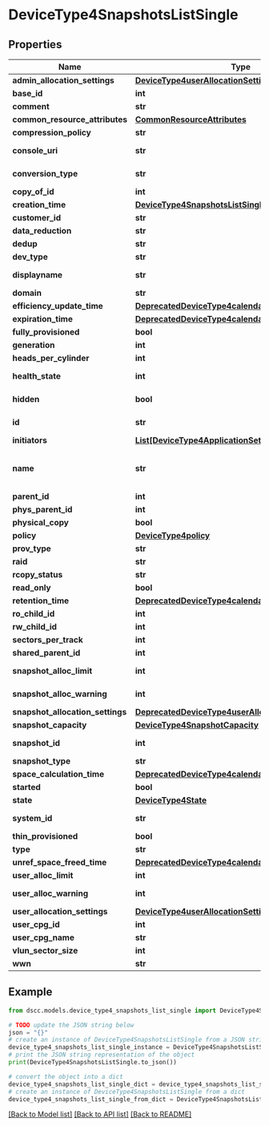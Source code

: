 # DeviceType4SnapshotsListSingle


## Properties

Name | Type | Description | Notes
------------ | ------------- | ------------- | -------------
**admin_allocation_settings** | [**DeviceType4userAllocationSettingsSingle**](DeviceType4userAllocationSettingsSingle.md) |  | [optional] 
**base_id** | **int** | snapshot Tdvv Size | [optional] 
**comment** | **str** | Comments | [optional] 
**common_resource_attributes** | [**CommonResourceAttributes**](CommonResourceAttributes.md) |  | [optional] 
**compression_policy** | **str** | compression policy | [optional] 
**console_uri** | **str** | consoleUri for detailed storage object | [optional] 
**conversion_type** | **str** | Conversion Type of Volume | [optional] 
**copy_of_id** | **int** | Copy of ID | [optional] 
**creation_time** | [**DeviceType4SnapshotsListSingleCreationTime**](DeviceType4SnapshotsListSingleCreationTime.md) |  | [optional] 
**customer_id** | **str** | customerId | [optional] 
**data_reduction** | **str** | Data Reduction type | [optional] 
**dedup** | **str** |  | [optional] 
**dev_type** | **str** | Device Type | [optional] 
**displayname** | **str** | Display name of the volume | [optional] 
**domain** | **str** | Domain of the volume | [optional] 
**efficiency_update_time** | [**DeprecatedDeviceType4calendar**](DeprecatedDeviceType4calendar.md) |  | [optional] 
**expiration_time** | [**DeprecatedDeviceType4calendar**](DeprecatedDeviceType4calendar.md) |  | [optional] 
**fully_provisioned** | **bool** |  | [optional] 
**generation** | **int** | generation | [optional] 
**heads_per_cylinder** | **int** | Heads per Cylinder | [optional] 
**health_state** | **int** | Health status of the Volume. | [optional] 
**hidden** | **bool** | Flag to know if the Volume is hidden or not | [optional] 
**id** | **str** | UID of the snapshot. &#x60;Filter&#x60; | [optional] 
**initiators** | [**List[DeviceType4ApplicationSetDetailsInitiatorsInner]**](DeviceType4ApplicationSetDetailsInitiatorsInner.md) | Initiator details | [optional] 
**name** | **str** | A user friendly name to identify the storage system volume (resourceName). | [optional] 
**parent_id** | **int** | Parent Id | [optional] 
**phys_parent_id** | **int** | physical Parent Id | [optional] 
**physical_copy** | **bool** |  | [optional] 
**policy** | [**DeviceType4policy**](DeviceType4policy.md) |  | [optional] 
**prov_type** | **str** | Provisioning type | [optional] 
**raid** | **str** | Raid | [optional] 
**rcopy_status** | **str** | RemoteCopy Status | [optional] 
**read_only** | **bool** |  | [optional] 
**retention_time** | [**DeprecatedDeviceType4calendar**](DeprecatedDeviceType4calendar.md) |  | [optional] 
**ro_child_id** | **int** | RO child id | [optional] 
**rw_child_id** | **int** |  | [optional] 
**sectors_per_track** | **int** | Sector per Track | [optional] 
**shared_parent_id** | **int** | Shared Parent Id | [optional] 
**snapshot_alloc_limit** | **int** | Snapshot alloc limit. This field is deprecated. | [optional] 
**snapshot_alloc_warning** | **int** | Snapshot alloc Warning. This field is deprecated. | [optional] 
**snapshot_allocation_settings** | [**DeprecatedDeviceType4userAllocationSettingsSingle**](DeprecatedDeviceType4userAllocationSettingsSingle.md) |  | [optional] 
**snapshot_capacity** | [**DeviceType4SnapshotCapacity**](DeviceType4SnapshotCapacity.md) |  | [optional] 
**snapshot_id** | **int** | Numeric ID of the resource | [optional] 
**snapshot_type** | **str** |  | [optional] 
**space_calculation_time** | [**DeprecatedDeviceType4calendar**](DeprecatedDeviceType4calendar.md) |  | [optional] 
**started** | **bool** |  | [optional] 
**state** | [**DeviceType4State**](DeviceType4State.md) |  | [optional] 
**system_id** | **str** | SystemUid/serialNumber of the array. | [optional] 
**thin_provisioned** | **bool** | Thin provisioning details | [optional] 
**type** | **str** | type | [optional] 
**unref_space_freed_time** | [**DeprecatedDeviceType4calendar**](DeprecatedDeviceType4calendar.md) |  | [optional] 
**user_alloc_limit** | **int** | User alloc limit | [optional] 
**user_alloc_warning** | **int** | User alloc space limit warning | [optional] 
**user_allocation_settings** | [**DeviceType4userAllocationSettingsSingle**](DeviceType4userAllocationSettingsSingle.md) |  | [optional] 
**user_cpg_id** | **int** | User CPG Id | [optional] 
**user_cpg_name** | **str** | User CPG Name | [optional] 
**vlun_sector_size** | **int** | VLUN sector size | [optional] 
**wwn** | **str** | Volume wwn. | [optional] 

## Example

```python
from dscc.models.device_type4_snapshots_list_single import DeviceType4SnapshotsListSingle

# TODO update the JSON string below
json = "{}"
# create an instance of DeviceType4SnapshotsListSingle from a JSON string
device_type4_snapshots_list_single_instance = DeviceType4SnapshotsListSingle.from_json(json)
# print the JSON string representation of the object
print(DeviceType4SnapshotsListSingle.to_json())

# convert the object into a dict
device_type4_snapshots_list_single_dict = device_type4_snapshots_list_single_instance.to_dict()
# create an instance of DeviceType4SnapshotsListSingle from a dict
device_type4_snapshots_list_single_from_dict = DeviceType4SnapshotsListSingle.from_dict(device_type4_snapshots_list_single_dict)
```
[[Back to Model list]](../README.md#documentation-for-models) [[Back to API list]](../README.md#documentation-for-api-endpoints) [[Back to README]](../README.md)


